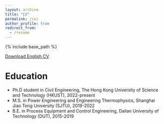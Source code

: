 ```yaml
---
layout: archive
title: "CV"
permalink: /cv/
author_profile: true
redirect_from:
  - /resume
---
```


{% include base_path %}

[Download English CV](http://Wu-Si.github.io/files/WS_CV_HKUST.pdf
)

Education
======
* Ph.D student in Civil Engineering, The Hong Kong University of Science and Technology (HKUST), 2022-present
* M.S. in Power Engineering and Engineering Thermophysics, Shanghai Jiao Tong University (SJTU), 2019-2022
* B.E. in Process Equipment and Control Engineering, Dalian University of Technology (DUT), 2015-2019

<!-- Selected Awards
======
* National Scholarship (top 1%), by Ministry of Education, PRC, 2019
* Outstanding Graduate (top 5%), by HIT, 2017

Work experience
======
* Summer 2015: Research Assistant
  * Github University
  * Duties included: Tagging issues
  * Supervisor: Professor Git

* Fall 2015: Research Assistant
  * Github University
  * Duties included: Merging pull requests
  * Supervisor: Professor Hub
  
Skills
======
* Skill 1
* Skill 2
  * Sub-skill 2.1
  * Sub-skill 2.2
  * Sub-skill 2.3
* Skill 3

Publications
======
  <ul>{% for post in site.publications %}
    {% include archive-single-cv.html %}
  {% endfor %}</ul>
  
Talks
======
  <ul>{% for post in site.talks %}
    {% include archive-single-talk-cv.html %}
  {% endfor %}</ul>
  
Teaching
======
  <ul>{% for post in site.teaching %}
    {% include archive-single-cv.html %}
  {% endfor %}</ul>
  
Service and leadership
======
* Currently signed in to 43 different slack teams -->

